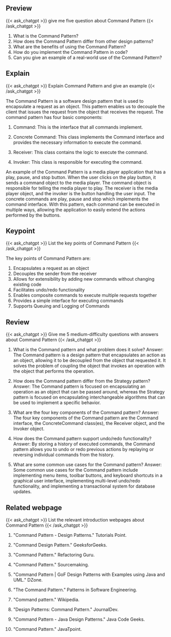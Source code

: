 ## Preview
{{< ask_chatgpt >}}
give me five question about Command Pattern
{{< /ask_chatgpt >}}



1. What is the Command Pattern?
2. How does the Command Pattern differ from other design patterns?
3. What are the benefits of using the Command Pattern?
4. How do you implement the Command Pattern in code?
5. Can you give an example of a real-world use of the Command Pattern?   

## Explain
{{< ask_chatgpt >}}
Explain Command Pattern and give an example
{{< /ask_chatgpt >}}



The Command Pattern is a software design pattern that is used to encapsulate a request as an object. This pattern enables us to decouple the client that issues the request from the object that receives the request. The command pattern has four basic components: 

1. Command: This is the interface that all commands implement.

2. Concrete Command: This class implements the Command interface and provides the necessary information to execute the command.

3. Receiver: This class contains the logic to execute the command.

4. Invoker: This class is responsible for executing the command.

An example of the Command Pattern is a media player application that has a play, pause, and stop button. When the user clicks on the play button, it sends a command object to the media player. The command object is responsible for telling the media player to play. The receiver is the media player object, and the invoker is the button handling the user input. The concrete commands are play, pause and stop which implements the command interface. With this pattern, each command can be executed in multiple ways, allowing the application to easily extend the actions performed by the buttons.   

## Keypoint
{{< ask_chatgpt >}}
List the key points of Command Pattern
{{< /ask_chatgpt >}}



The key points of Command Pattern are:

1. Encapsulates a request as an object
2. Decouples the sender from the receiver
3. Allows for extensibility by adding new commands without changing existing code
4. Facilitates undo/redo functionality
5. Enables composite commands to execute multiple requests together
6. Provides a simple interface for executing commands
7. Supports Queuing and Logging of Commands   

## Review
{{< ask_chatgpt >}}
Give me 5 medium-difficulty questions with answers about Command Pattern
{{< /ask_chatgpt >}}



1. What is the Command pattern and what problem does it solve?
Answer: The Command pattern is a design pattern that encapsulates an action as an object, allowing it to be decoupled from the object that requested it. It solves the problem of coupling the object that invokes an operation with the object that performs the operation. 

2. How does the Command pattern differ from the Strategy pattern?
Answer: The Command pattern is focused on encapsulating an operation as an object that can be passed around, whereas the Strategy pattern is focused on encapsulating interchangeable algorithms that can be used to implement a specific behavior. 

3. What are the four key components of the Command pattern?
Answer: The four key components of the Command pattern are the Command interface, the ConcreteCommand class(es), the Receiver object, and the Invoker object. 

4. How does the Command pattern support undo/redo functionality?
Answer: By storing a history of executed commands, the Command pattern allows you to undo or redo previous actions by replaying or reversing individual commands from the history. 

5. What are some common use cases for the Command pattern?
Answer: Some common use cases for the Command pattern include implementing menu items, toolbar buttons, and keyboard shortcuts in a graphical user interface, implementing multi-level undo/redo functionality, and implementing a transactional system for database updates.   

## Related webpage
{{< ask_chatgpt >}}
List the relevant introduction webpages about Command Pattern
{{< /ask_chatgpt >}}



1. "Command Pattern - Design Patterns." Tutorials Point. 

2. "Command Design Pattern." GeeksforGeeks. 

3. "Command Pattern." Refactoring Guru. 

4. "Command Pattern." Sourcemaking. 

5. "Command Pattern | GoF Design Patterns with Examples using Java and UML." DZone. 

6. "The Command Pattern." Patterns in Software Engineering. 

7. "Command pattern." Wikipedia. 

8. "Design Patterns: Command Pattern." JournalDev. 

9. "Command Pattern - Java Design Patterns." Java Code Geeks. 

10. "Command Pattern." JavaTpoint.   

